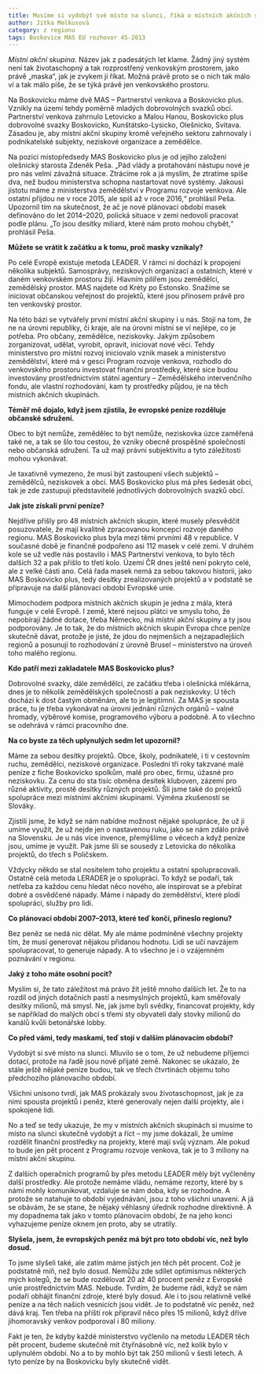 ```yaml
---
title: Musíme si vydobýt své místo na slunci, říká o místních akčních skupinách Zdeněk Peša
author: Jitka Melkusová
category: z regionu
tags: Boskovice MAS EU rozhovor 45-2013
---
```


*Místní akční skupina.* Název jak z padesátých let klame. Žádný jiný systém není tak životaschopný a tak rozprostřený venkovským prostorem, jako právě „maska“, jak je zvykem jí říkat. Možná právě proto se o nich tak málo ví a tak málo píše, že se týká právě jen venkovského prostoru.

Na Boskovicku máme dvě MAS – Partnerství venkova a Boskovicko plus. Vznikly na území tehdy poměrně mladých dobrovolných svazků obcí. Partnerství venkova zahrnulo Letovicko a Malou Hanou, Boskovicko plus dobrovolné svazky Boskovicko, Kunštátsko-Lysicko, Olešnicko, Svitava. Zásadou je, aby místní akční skupiny kromě veřejného sektoru zahrnovaly i podnikatelské subjekty, neziskové organizace a zemědělce.

Na pozici místopředsedy MAS Boskovicko plus je od jejího založení olešnický starosta Zdeněk Peša. „Pád vlády a protahování nástupu nové je pro nás velmi závažná situace. Ztrácíme rok a já myslím, že ztratíme spíše dva, než budou ministerstva schopna nastartovat nové systémy. Jakousi jistotu máme z ministerstva zemědělství v Programu rozvoje venkova. Ale ostatní přijdou ne v roce 2015, ale spíš až v roce 2016,“ prohlásil Peša. Upozornil tím na skutečnost, že ač je nové plánovací období masek definováno do let 2014–2020, polická situace v zemi nedovolí pracovat podle plánu. „To jsou desítky miliard, které nám proto mohou chybět,“ prohlásil Peša.

**Můžete se vrátit k začátku a k tomu, proč masky vznikaly?**

Po celé Evropě existuje metoda LEADER. V rámci ní dochází k propojení několika subjektů. Samosprávy, neziskových organizací a ostatních, které v daném venkovském prostoru žijí. Hlavním pilířem jsou zemědělci, zemědělský prostor. MAS najdete od Kréty po Estonsko. Snažíme se iniciovat občanskou veřejnost do projektů, které jsou přínosem právě pro ten venkovský prostor.

Na této bázi se vytvářely první místní akční skupiny i u nás. Stojí na tom, že ne na úrovni republiky, či kraje, ale na úrovni místní se ví nejlépe, co je potřeba. Pro občany, zemědělce, neziskovky. Jakým způsobem zorganizovat, udělat, vyrobit, opravit, iniciovat nové věci. Tehdy ministerstvo pro místní rozvoj iniciovalo vznik masek a ministerstvo zemědělství, které má v gesci Program rozvoje venkova, rozhodlo do venkovského prostoru investovat finanční prostředky, které sice budou investovány prostřednictvím státní agentury – Zemědělského intervenčního fondu, ale vlastní rozhodování, kam ty prostředky půjdou, je na těch místních akčních skupinách.

**Téměř mě dojalo, když jsem zjistila, že evropské peníze rozděluje občanské sdružení.**

Obec to být nemůže, zemědělec to být nemůže, neziskovka úzce zaměřená také ne, a tak se šlo tou cestou, že vzniky obecně prospěšné společnosti nebo občanská sdružení. Ta už mají právní subjektivitu a tyto záležitosti mohou vykonávat.

Je taxativně vymezeno, že musí být zastoupení všech subjektů – zemědělců, neziskovek a obcí. MAS Boskovicko plus má přes šedesát obcí, tak je zde zastupují představitelé jednotlivých dobrovolných svazků obcí.

**Jak jste získali první peníze?**

Nejdříve přišly pro 48 místních akčních skupin, které musely přesvědčit posuzovatele, že mají kvalitně zpracovanou koncepci rozvoje daného regionu. MAS Boskovicko plus byla mezi těmi prvními 48 v republice. V současné době je finančně podpořeno asi 112 masek v celé zemi. V druhém kole se už vedle nás postavilo i MAS Partnerství venkova, to bylo těch dalších 32 a pak přišlo to třetí kolo. Území ČR dnes ještě není pokryto celé, ale z velké části ano. Celá řada masek nemá za sebou takovou historii, jako MAS Boskovicko plus, tedy desítky zrealizovaných projektů a v podstatě se připravuje na další plánovací období Evropské unie.

Mimochodem podpora místních akčních skupin je jedna z mála, která funguje v celé Evropě. I země, které nejsou plátci ve smyslu toho, že nepobírají žádné dotace, třeba Německo, má místní akční skupiny a ty jsou podporovány. Je to tak, že do místních akčních skupin Evropa chce peníze skutečně dávat, protože je jisté, že jdou do nejmenších a nejzapadlejších regionů a posunují to rozhodování z úrovně Brusel – ministerstvo na úroveň toho malého regionu.

**Kdo patří mezi zakladatele MAS Boskovicko plus?**

Dobrovolné svazky, dále zemědělci, ze začátku třeba i olešnická mlékárna, dnes je to několik zemědělských společností a pak neziskovky. U těch dochází k dost častým obměnám, ale to je legitimní. Za MAS je spousta práce, tu je třeba vykonávat na úrovni jednání různých orgánů – valné hromady, výběrové komise, programového výboru a podobně. A to všechno se odehrává v rámci pracovního dne.

**Na co byste za těch uplynulých sedm let upozornil?**

Máme za sebou desítky projektů. Obce, školy, podnikatelé, i ti v cestovním ruchu, zemědělci, neziskové organizace. Poslední tři roky takzvané malé peníze z fiche Boskovicko spolkům, malé pro obec, firmu, úžasné pro neziskovku. Za cenu do sta tisíc obměna desítek kluboven, zázemí pro různé aktivity, prostě desítky různých projektů. Šli jsme také do projektů spolupráce mezi místními akčními skupinami. Výměna zkušeností se Slováky.

Zjistili jsme, že když se nám nabídne možnost nějaké spolupráce, že už ji umíme využít, že už nejde jen o nastavenou ruku, jako se nám zdálo právě na Slovensku. Je u nás více invence, přemýšlíme o věcech a když peníze jsou, umíme je využít. Pak jsme šli se sousedy z Letovicka do několika projektů, do třech s Poličskem.

Vždycky někdo se stal nositelem toho projektu a ostatní spolupracovali. Ostatně celá metoda LERADER je o spolupráci. To když se podaří, tak netřeba za každou cenu hledat něco nového, ale inspirovat se a přebírat dobré a osvědčené nápady. Máme i nápady do zemědělství, které plodí spolupráci, služby pro lidi.

**Co plánovací období 2007–2013, které teď končí, přineslo regionu?**

Bez peněz se nedá nic dělat. My ale máme podmíněné všechny projekty tím, že musí generovat nějakou přidanou hodnotu. Lidi se učí navzájem spolupracovat, to generuje nápady. A to všechno je i o vzájemném poznávání v regionu.

**Jaký z toho máte osobní pocit?**

Myslím si, že tato záležitost má právo žít ještě mnoho dalších let. Že to na rozdíl od jiných dotačních pastí a nesmyslných projektů, kam směřovaly desítky milionů, má smysl. Ne, jak jsme byli svědky, financovat projekty, kdy se například do malých obcí s třemi sty obyvateli daly stovky milionů do kanálů kvůli betonářské lobby.

**Co před vámi, tedy maskami, teď stojí v dalším plánovacím období?**

Vydobýt si své místo na slunci. Mluvilo se o tom, že už nebudeme příjemci dotací, protože na řadě jsou nově přijaté země. Nakonec se ukázalo, že stále ještě nějaké peníze budou, tak ve třech čtvrtinách objemu toho předchozího plánovacího období.

Všichni unisono tvrdí, jak MAS prokázaly svou životaschopnost, jak je za nimi spousta projektů i peněz, které generovaly nejen další projekty, ale i spokojené lidi.

No a teď se tedy ukazuje, že my v místních akčních skupinách si musíme to místo na slunci skutečně vydobýt a říct – my jsme dokázali, že umíme rozdělit finanční prostředky na projekty, které mají svůj význam. Ale pokud to bude jen pět procent z Programu rozvoje venkova, tak je to 3 miliony na místní akční skupinu.

Z dalších operačních programů by přes metodu LEADER měly být vyčleněny další prostředky. Ale protože nemáme vládu, nemáme rezorty, které by s námi mohly komunikovat, vzdaluje se nám doba, kdy se rozhodne. A protože se natahuje to období vyjednávání, jsou z toho všichni unaveni. A já se obávám, že se stane, že nějaký věhlasný úředník rozhodne direktivně. A my dopadnema tak jako v tomto plánovacím období, že na jeho konci vyhazujeme peníze oknem jen proto, aby se utratily.

**Slyšela, jsem, že evropských peněz má být pro toto období víc, než bylo dosud.**

To jsme slyšeli také, ale zatím máme jistých jen těch pět procent. Což je podstatně míň, než bylo dosud. Nemůžu zde sdílet optimismus některých mých kolegů, že se bude rozdělovat 20 až 40 procent peněz z Evropské unie prostřednictvím MAS. Nebude. Tvrdím, že budeme rádi, když se nám podaří obhájit finanční zdroje, které byly dosud. Ale i to jsou relativně velké peníze a na těch našich vesnicích jsou vidět. Je to podstatně víc peněz, než dává kraj. Ten třeba na příští rok připravil něco přes 15 milionů, když dříve jihomoravský venkov podporoval i 80 miliony.

Fakt je ten, že kdyby každé ministerstvo vyčlenilo na metodu LEADER těch pět procent, budeme skutečně mít čtyřnásobně víc, než kolik bylo v uplynulém období. No a to by mohlo být tak 250 milionů v šesti letech. A tyto peníze by na Boskovicku byly skutečně vidět.
